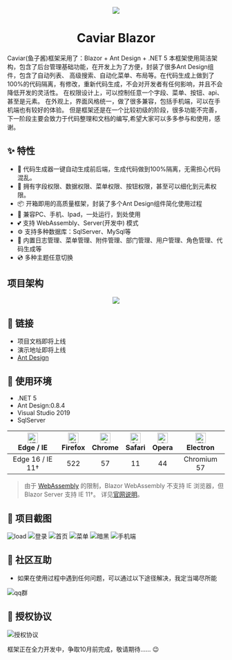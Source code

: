 <p align="center">
  <a href="#">
    <img src="https://images.gitee.com/uploads/images/2021/0722/235619_37006555_1456276.png">
  </a>
</p>
<h1 align="center">Caviar Blazor</h1>
Caviar(鱼子酱)框架采用了：Blazor + Ant Design + .NET 5 本框架使用简洁架构，包含了后台管理基础功能，在开发上为了方便，封装了很多Ant Design组件，包含了自动列表、 高级搜索、自动化菜单、布局等。在代码生成上做到了100%的代码隔离，有修改，重新代码生成，不会对开发者有任何影响，并且不会降低开发的灵活性。 在权限设计上，可以控制任意一个字段、菜单、按钮、api、甚至是元素。 在外观上，界面风格统一，做了很多兼容，包括手机端，可以在手机端也有较好的体验。 但是框架还是在一个比较初级的阶段，很多功能不完善，下一阶段主要会致力于代码整理和文档的编写,希望大家可以多多参与和使用，感谢。

## ✨ 特性  

- 🌈 代码生成器一键自动生成前后端，生成代码做到100%隔离，无需担心代码混乱。  
- 🏁 拥有字段权限、数据权限、菜单权限、按钮权限，甚至可以细化到元素权限。  
- 📦 开箱即用的高质量框架，封装了多个Ant Design组件简化使用过程
- 📱 兼容PC、手机、Ipad，一处运行，到处使用
- 💕 支持 WebAssembly、Server(开发中) 模式
- ⚙️ 支持多种数据库：SqlServer、MySql等
- 🎁 内置日志管理、菜单管理、附件管理、部门管理、用户管理、角色管理、代码生成等
- 💿 多种主题任意切换

## 项目架构

<p align="center">
    <img src="https://images.gitee.com/uploads/images/2021/0723/154334_7f00d449_1456276.png">
</p>



## 🔗 链接

- 项目文档即将上线
- 演示地址即将上线
- [Ant Design](https://ant-design-blazor.gitee.io/zh-CN/)

## 🍡 使用环境

- .NET 5
- Ant Design:0.8.4
- Visual Studio 2019
- SqlServer

| [<img src="https://cdn.jsdelivr.net/gh/alrra/browser-logos/src/edge/edge_48x48.png" alt="IE / Edge" width="24px" height="24px" />](http://godban.github.io/browsers-support-badges/)</br> Edge / IE | [<img src="https://cdn.jsdelivr.net/gh/alrra/browser-logos/src/firefox/firefox_48x48.png" alt="Firefox" width="24px" height="24px" />](http://godban.github.io/browsers-support-badges/)</br>Firefox | [<img src="https://cdn.jsdelivr.net/gh/alrra/browser-logos/src/chrome/chrome_48x48.png" alt="Chrome" width="24px" height="24px" />](http://godban.github.io/browsers-support-badges/)</br>Chrome | [<img src="https://cdn.jsdelivr.net/gh/alrra/browser-logos/src/safari/safari_48x48.png" alt="Safari" width="24px" height="24px" />](http://godban.github.io/browsers-support-badges/)</br>Safari | [<img src="https://cdn.jsdelivr.net/gh/alrra/browser-logos/src/opera/opera_48x48.png" alt="Opera" width="24px" height="24px" />](http://godban.github.io/browsers-support-badges/)</br>Opera | [<img src="https://cdn.jsdelivr.net/gh/alrra/browser-logos/src/electron/electron_48x48.png" alt="Electron" width="24px" height="24px" />](http://godban.github.io/browsers-support-badges/)</br>Electron |
| :-------------------------------------------------------------------------------------------------------------------------------------------------------------------------------------------------: | :--------------------------------------------------------------------------------------------------------------------------------------------------------------------------------------------------: | :----------------------------------------------------------------------------------------------------------------------------------------------------------------------------------------------: | :----------------------------------------------------------------------------------------------------------------------------------------------------------------------------------------------: | :------------------------------------------------------------------------------------------------------------------------------------------------------------------------------------------: | :------------------------------------------------------------------------------------------------------------------------------------------------------------------------------------------------------: |
|                                                                                          Edge 16 / IE 11†                                                                                           |                                                                                                 522                                                                                                  |                                                                                                57                                                                                                |                                                                                                11                                                                                                |                                                                                              44                                                                                              |                                                                                               Chromium 57                                                                                                |

> 由于 [WebAssembly](https://webassembly.org) 的限制，Blazor WebAssembly 不支持 IE 浏览器，但 Blazor Server 支持 IE 11†。 详见[官网说明](https://docs.microsoft.com/en-us/aspnet/core/blazor/supported-platforms?view=aspnetcore-3.1&WT.mc_id=DT-MVP-5003987)。

## 🏁 项目截图

![load](https://images.gitee.com/uploads/images/2021/0723/112613_679d6eb8_1456276.png "屏幕截图.png")
![登录](https://images.gitee.com/uploads/images/2021/0723/112634_5f188e73_1456276.png "屏幕截图.png")
![首页](https://images.gitee.com/uploads/images/2021/0723/112647_21601c71_1456276.png "屏幕截图.png")
![菜单](https://images.gitee.com/uploads/images/2021/0723/112716_2a38aec6_1456276.png "屏幕截图.png")
![暗黑](https://images.gitee.com/uploads/images/2021/0723/112733_aac71b79_1456276.png "屏幕截图.png")
![手机端](https://images.gitee.com/uploads/images/2021/0723/140728_26e85f8c_1456276.png "屏幕截图.png")

## 🍻 社区互助

- 如果在使用过程中遇到任何问题，可以通过以下途径解决，我定当竭尽所能

![qq群](https://images.gitee.com/uploads/images/2021/0723/143814_11a0a270_1456276.png "屏幕截图.png")

## 🌠 授权协议

![授权协议](https://images.gitee.com/uploads/images/2021/0723/144214_9f81ab38_1456276.png "屏幕截图.png")

框架正在全力开发中，争取10月前完成，敬请期待…… :wink: 
